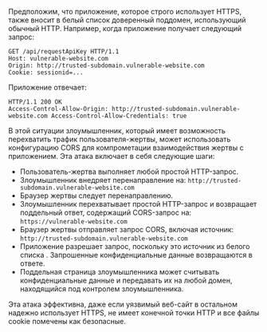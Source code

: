 Предположим, что приложение, которое строго использует HTTPS, также вносит в белый список доверенный поддомен, использующий обычный HTTP. Например, когда приложение получает следующий запрос:

```
GET /api/requestApiKey HTTP/1.1 
Host: vulnerable-website.com 
Origin: http://trusted-subdomain.vulnerable-website.com 
Cookie: sessionid=...
```

Приложение отвечает:
```
HTTP/1.1 200 OK 
Access-Control-Allow-Origin: http://trusted-subdomain.vulnerable-website.com Access-Control-Allow-Credentials: true
```

В этой ситуации злоумышленник, который имеет возможность перехватить трафик пользователя-жертвы, может использовать конфигурацию CORS для компрометации взаимодействия жертвы с приложением. Эта атака включает в себя следующие шаги:

- Пользователь-жертва выполняет любой простой HTTP-запрос.
- Злоумышленник внедряет перенаправление на:
    `http://trusted-subdomain.vulnerable-website.com`
- Браузер жертвы следует перенаправлению.
- Злоумышленник перехватывает простой HTTP-запрос и возвращает поддельный ответ, содержащий CORS-запрос на: 
    `https://vulnerable-website.com`
- Браузер жертвы отправляет запрос CORS, включая источник:
    `http://trusted-subdomain.vulnerable-website.com`
- Приложение разрешает запрос, поскольку это источник из белого списка . Запрошенные конфиденциальные данные возвращаются в ответе.
- Поддельная страница злоумышленника может считывать конфиденциальные данные и передавать их на любой домен, находящийся под контролем злоумышленника.

Эта атака эффективна, даже если уязвимый веб-сайт в остальном надежно использует HTTPS, не имеет конечной точки HTTP и все файлы cookie помечены как безопасные.